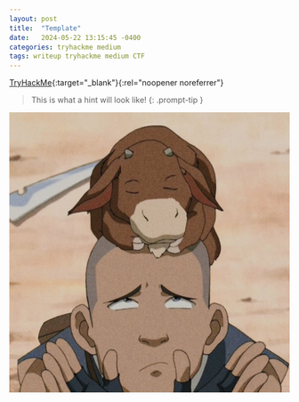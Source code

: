 ```yaml
---
layout: post
title:  "Template"
date:   2024-05-22 13:15:45 -0400
categories: tryhackme medium
tags: writeup tryhackme medium CTF
---
```

[TryHackMe](){:target="_blank"}{:rel="noopener noreferrer"}

> This is what a hint will look like!
{: .prompt-tip }

![image](/images/sokka.jpg)
